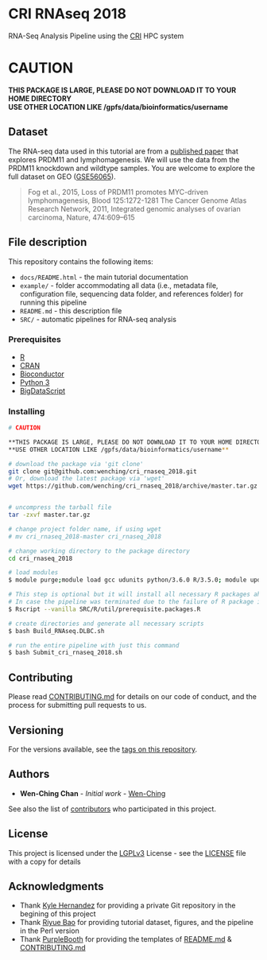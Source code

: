 # CRI RNAseq 2018

RNA-Seq Analysis Pipeline using the [CRI](http://cri.uchicago.edu/) HPC system

# CAUTION

**THIS PACKAGE IS LARGE, PLEASE DO NOT DOWNLOAD IT TO YOUR HOME DIRECTORY**  
**USE OTHER LOCATION LIKE /gpfs/data/bioinformatics/username**

## Dataset

The RNA-seq data used in this tutorial are from a [published paper](https://www.ncbi.nlm.nih.gov/pubmed/25499759) that explores PRDM11 and lymphomagenesis. We will use the data from the PRDM11 knockdown and wildtype samples. You are welcome to explore the full dataset on GEO ([GSE56065](https://www.ncbi.nlm.nih.gov/geo/query/acc.cgi?acc=GSE56065)).

>  
> Fog et al., 2015, Loss of PRDM11 promotes MYC-driven lymphomagenesis, Blood 125:1272-1281 The Cancer Genome Atlas Research Network, 2011, Integrated genomic analyses of ovarian carcinoma, Nature, 474:609–615  
>  

## File description

This repository contains the following items:
- ```docs/README.html``` - the main tutorial documentation
- ```example/``` - folder accommodating all data (i.e., metadata file, configuration file, sequencing data folder, and references folder) for running this pipeline
- ```README.md``` - this description file
- ```SRC/``` - automatic pipelines for RNA-seq analysis

### Prerequisites

* [R](https://www.r-project.org/)
* [CRAN](https://cran.r-project.org/)
* [Bioconductor](https://www.bioconductor.org/)
* [Python 3](https://www.python.org/download/releases/3.0/)
* [BigDataScript](https://pcingola.github.io/BigDataScript/)

### Installing

```bash
# CAUTION

**THIS PACKAGE IS LARGE, PLEASE DO NOT DOWNLOAD IT TO YOUR HOME DIRECTORY**  
**USE OTHER LOCATION LIKE /gpfs/data/bioinformatics/username**

# download the package via 'git clone'
git clone git@github.com:wenching/cri_rnaseq_2018.git
# Or, download the latest package via 'wget'
wget https://github.com/wenching/cri_rnaseq_2018/archive/master.tar.gz .


# uncompress the tarball file
tar -zxvf master.tar.gz

# change project folder name, if using wget
# mv cri_rnaseq_2018-master cri_rnaseq_2018

# change working directory to the package directory
cd cri_rnaseq_2018

# load modules
$ module purge;module load gcc udunits python/3.6.0 R/3.5.0; module update

# This step is optional but it will install all necessary R packages ahead.
# In case the pipeline was terminated due to the failure of R package installation later when running the pipeline.
$ Rscript --vanilla SRC/R/util/prerequisite.packages.R

# create directories and generate all necessary scripts
$ bash Build_RNAseq.DLBC.sh

# run the entire pipeline with just this command
$ bash Submit_cri_rnaseq_2018.sh
```

## Contributing

Please read [CONTRIBUTING.md](https://github.com/wenching/cri_rnaseq_2018/blob/master/CONTRIBUTING.md) for details on our code of conduct, and the process for submitting pull requests to us.

## Versioning

For the versions available, see the [tags on this repository](https://github.com/wenching/cri_rnaseq_2018/tags).

## Authors

* **Wen-Ching Chan** - *Initial work* - [Wen-Ching](https://github.com/wenching)

See also the list of [contributors](https://github.com/wenching/cri_rnaseq_2018/graphs/contributors) who participated in this project.

## License

This project is licensed under the [LGPLv3](https://www.gnu.org/licenses/lgpl-3.0.en.html) License - see the [LICENSE](LICENSE) file with a copy for details

## Acknowledgments

* Thank [Kyle Hernandez](https://github.com/kmhernan) for providing a private Git repository in the begining of this project
* Thank [Riyue Bao](https://github.com/riyuebao) for providing tutorial dataset, figures, and the pipeline in the Perl version
* Thank [PurpleBooth](https://gist.github.com/PurpleBooth) for providing the templates of [README.md](https://gist.github.com/PurpleBooth/109311bb0361f32d87a2) & [CONTRIBUTING.md](https://gist.github.com/PurpleBooth/b24679402957c63ec426)


